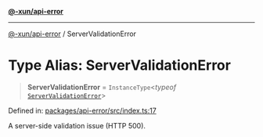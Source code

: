 [**@-xun/api-error**](../README.md)

***

[@-xun/api-error](../README.md) / ServerValidationError

# Type Alias: ServerValidationError

> **ServerValidationError** = `InstanceType`\<*typeof* [`ServerValidationError`](../variables/ServerValidationError.md)\>

Defined in: [packages/api-error/src/index.ts:17](https://github.com/Xunnamius/api-utils/blob/76aaa5b4cce48ea0bcd85fb368375b4a88bfa80f/packages/api-error/src/index.ts#L17)

A server-side validation issue (HTTP 500).
